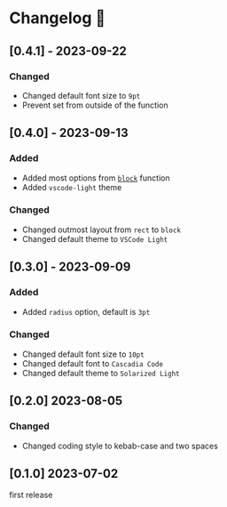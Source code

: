 # Changelog 📝

## [0.4.1] - 2023-09-22

### Changed

* Changed default font size to `9pt`
* Prevent set from outside of the function

## [0.4.0] - 2023-09-13

### Added

* Added most options from [`block`]([https://](https://typst.app/docs/reference/layout/block/)) function
* Added `vscode-light` theme

### Changed

* Changed outmost layout from `rect` to `block`
* Changed default theme to `VSCode Light`

## [0.3.0] - 2023-09-09

### Added

* Added `radius` option, default is `3pt`

### Changed

* Changed default font size to `10pt`
* Changed default font to `Cascadia Code`
* Changed default theme to `Solarized Light`

## [0.2.0] 2023-08-05

### Changed

* Changed coding style to kebab-case and two spaces

## [0.1.0] 2023-07-02

first release
